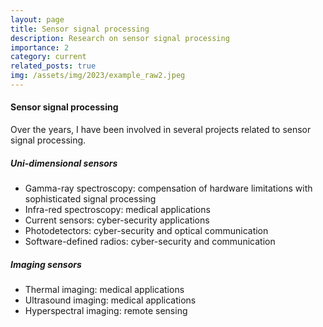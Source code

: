 ```yaml
---
layout: page
title: Sensor signal processing
description: Research on sensor signal processing  
importance: 2
category: current
related_posts: true
img: /assets/img/2023/example_raw2.jpeg
---
```


#### Sensor signal processing
Over the years, I have been involved in several projects related to sensor signal processing. 

##### Uni-dimensional sensors
* Gamma-ray spectroscopy: compensation of hardware limitations with sophisticated signal processing
* Infra-red spectroscopy: medical applications
* Current sensors: cyber-security applications
* Photodetectors: cyber-security and optical communication 
* Software-defined radios: cyber-security and communication

##### Imaging sensors
* Thermal imaging: medical applications
* Ultrasound imaging: medical applications
* Hyperspectral imaging: remote sensing